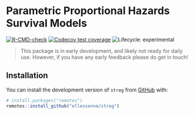 
<!-- README.md is generated from README.Rmd. Please edit that file -->

# Parametric Proportional Hazards Survival Models

<!-- badges: start -->

[![R-CMD-check](https://github.com/ellessenne/streg/actions/workflows/R-CMD-check.yaml/badge.svg)](https://github.com/ellessenne/streg/actions/workflows/R-CMD-check.yaml)
[![Codecov test
coverage](https://codecov.io/gh/ellessenne/streg/branch/master/graph/badge.svg)](https://codecov.io/gh/ellessenne/streg?branch=master)
![Lifecycle:
experimental](https://img.shields.io/badge/lifecycle-experimental-orange.svg)
<!-- badges: end -->

> This package is in early development, and likely not ready for daily
> use. However, if you have any early feedback please do get in touch!

## Installation

You can install the development version of `streg` from
[GitHub](https://github.com/ellessenne/streg) with:

``` r
# install.packages("remotes")
remotes::install_github("ellessenne/streg")
```
